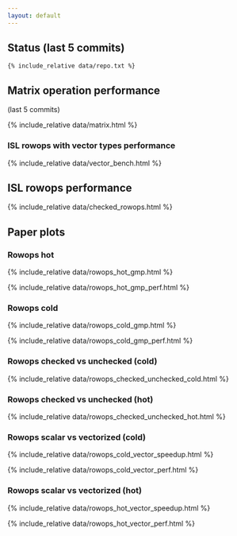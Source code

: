 ```yaml
---
layout: default
---
```


## Status (last 5 commits)
```
{% include_relative data/repo.txt %}
```

## Matrix operation performance
(last 5 commits)

{% include_relative data/matrix.html %}

### ISL rowops with vector types performance

{% include_relative data/vector_bench.html %}

## ISL rowops performance

{% include_relative data/checked_rowops.html %}

## Paper plots

### Rowops hot

{% include_relative data/rowops_hot_gmp.html %}

{% include_relative data/rowops_hot_gmp_perf.html %}

### Rowops cold

{% include_relative data/rowops_cold_gmp.html %}

{% include_relative data/rowops_cold_gmp_perf.html %}

### Rowops checked vs unchecked (cold)

{% include_relative data/rowops_checked_unchecked_cold.html %}

### Rowops checked vs unchecked (hot)

{% include_relative data/rowops_checked_unchecked_hot.html %}

### Rowops scalar vs vectorized (cold)

{% include_relative data/rowops_cold_vector_speedup.html %}

{% include_relative data/rowops_cold_vector_perf.html %}

### Rowops scalar vs vectorized (hot)

{% include_relative data/rowops_hot_vector_speedup.html %}

{% include_relative data/rowops_hot_vector_perf.html %}
